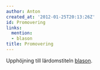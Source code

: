 ```yaml
---
author: Anton
created_at: '2012-01-25T20:13:26Z'
id: Promovering
links:
  mention:
  - blason
title: Promovering
---
```


Upphöjning till lärdomstiteln [blason].

  [blason]: blason
